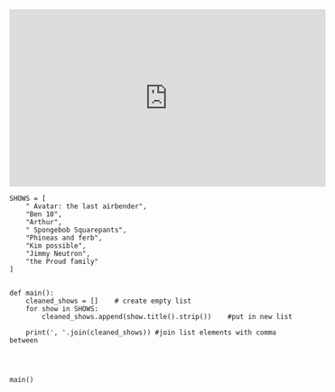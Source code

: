 
<iframe width="560" height="315" 
src="https://video.cs50.io/f4_ZPwvKF5g" 
title="YouTube video player" 
frameborder="0" 
allow="accelerometer; autoplay; clipboard-write; encrypted-media; gyroscope; picture-in-picture" 
allowfullscreen></iframe>

```
SHOWS = [
	" Avatar: the last airbender",
	"Ben 10",
	"Arthur",
	" Spongebob Squarepants",
	"Phineas and ferb",
	"Kim possible",
	"Jimmy Neutron",
	"the Proud family"
]


def main():
	cleaned_shows = []    # create empty list
	for show in SHOWS:
		cleaned_shows.append(show.title().strip())    #put in new list
	
	print(', '.join(cleaned_shows)) #join list elements with comma between




main()
```